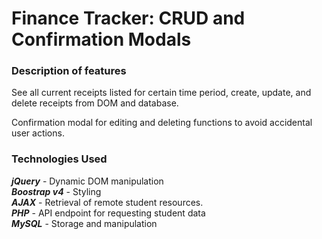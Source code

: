 # Finance Tracker: CRUD and Confirmation Modals

### Description of features
See all current receipts listed for certain time period, create, update, and delete receipts from DOM and database.

Confirmation modal for editing and deleting functions to avoid accidental user actions.

### Technologies Used
***jQuery*** - Dynamic DOM manipulation  
***Boostrap v4*** - Styling  
***AJAX*** - Retrieval of remote student resources.  
***PHP*** - API endpoint for requesting student data    
***MySQL*** - Storage and manipulation 

 
